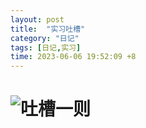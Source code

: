 ```yaml
---
layout: post
title:  "实习吐槽"
category: "日记"
tags: [日记,实习]
time: 2023-06-06 19:52:09 +8
---
```

# ![吐槽一则](/asset/%E4%BB%8A%E6%97%A5%E5%90%90%E6%A7%BD.png)